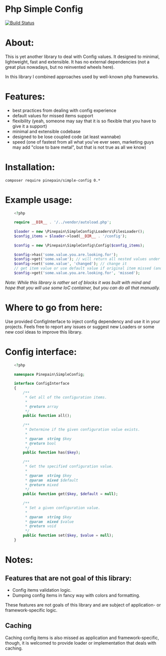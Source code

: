 # Php Simple Config

[![Build Status](https://travis-ci.org/pinepain/php-simple-config.svg)](https://travis-ci.org/pinepain/php-simple-config)

# About:

This is yet another library to deal with Config values. It designed to minimal, lightweight, fast and extensible.
It has no external dependencies (not a great plus nowadays, but no reinvented wheels here).   

In this library I  combined approaches used by well-known php frameworks.

# Features:

 - best practices from dealing with config experience
 - default values for missed items support
 - flexibility (yeah, someone may say that it is so flexible that you have to give it a support)
 - minimal and extensible codebase
 - designed to be lose coupled code (at least wannabe)
 - speed (one of fastest from all what you've ever seen, marketing guys may add "close to bare metal", but that is not true as all we know)

# Installation:

`composer require pinepain/simple-config 0.*`

# Example usage:

```php
    <?php
    
    require __DIR__ . '/../vendor/autoload.php';
    
    $loader = new \Pinepain\SimpleConfig\Loaders\FilesLoader();
    $config_items = $loader->load(__DIR__ . '/config');
    
    $config = new \Pinepain\SimpleConfig\Config($config_items);
    
    $config->has('some.value.you.are.looking.for');
    $config->get('some.value'); // will return all nested values under 'some.value' section
    $config->set('some.value', 'changed'); // change it
    // get item value or use default value if original item missed (and it is as we change it above)
    $config->get('some.value.you.are.looking.for', 'missed'); 
```
    
*Note: While this library is rather set of blocks it was built with mind and hope that you will use some IoC container,
but you can do all that manually.*

# Where to go from here:

Use provided ConfigInterface to inject config dependency and use it in your projects. Feels free to report any
issues or suggest new Loaders or some new cool ideas to improve this library. 

# Config interface:
```php
    <?php
    
    namespace Pinepain\SimpleConfig;
    
    interface ConfigInterface
    {
        /**
         * Get all of the configuration items.
         *
         * @return array
         */
        public function all();
    
        /**
         * Determine if the given configuration value exists.
         *
         * @param  string $key
         * @return bool
         */
        public function has($key);
    
        /**
         * Get the specified configuration value.
         *
         * @param  string $key
         * @param  mixed $default
         * @return mixed
         */
        public function get($key, $default = null);
    
        /**
         * Set a given configuration value.
         *
         * @param  string $key
         * @param  mixed $value
         * @return void
         */
        public function set($key, $value = null);
    }
```

# Notes:

## Features that are not goal of this library:

 * Config items validation logic.
 * Dumping config items in fancy way with colors and formatting.

These features are not goals of this library and are subject of application- or framework-specific logic.

## Caching

Caching config items is also missed as application and framework-specific, though, it is welcomed to provide loader
or implementation that deals with caching.
